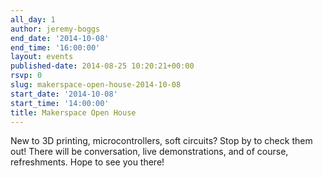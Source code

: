 ```yaml
---
all_day: 1
author: jeremy-boggs
end_date: '2014-10-08'
end_time: '16:00:00'
layout: events
published-date: 2014-08-25 10:20:21+00:00
rsvp: 0
slug: makerspace-open-house-2014-10-08
start_date: '2014-10-08'
start_time: '14:00:00'
title: Makerspace Open House
---
```


New to 3D printing, microcontrollers, soft circuits? Stop by to check them out! There will be conversation, live demonstrations, and of course, refreshments. Hope to see you there!
